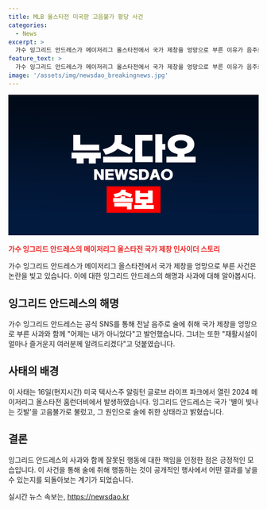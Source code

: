 ```yaml
---
title: MLB 올스타전 미국판 고음불가 황당 사건
categories:
  - News
excerpt: >
  가수 잉그리드 안드레스가 메이저리그 올스타전에서 국가 제창을 엉망으로 부른 이유가 음주로 밝혀졌다. 그녀는 사과하며 시설에 입소하겠다. 어제는 내가 아니었다고 말했다. 전날의 논란은 그녀의 불안한 음정과 가사를 대충 부른 모습으로 나타났다. 이에 해외 외신들은 비판을 쏟아내며, 잉그리드는 술에 취해 후회한다. 도움을 받기 위해 시설에 입소할 예정이라며 사과했다. 또한 재활시설이 얼마나 즐거운지 알려드리겠다고 덧붙였다.
feature_text: >
  가수 잉그리드 안드레스가 메이저리그 올스타전에서 국가 제창을 엉망으로 부른 이유가 음주로 밝혀졌다. 그녀는 사과하며 시설에 입소하겠다. 어제는 내가 아니었다고 말했다. 전날의 논란은 그녀의 불안한 음정과 가사를 대충 부른 모습으로 나타났다. 이에 해외 외신들은 비판을 쏟아내며, 잉그리드는 술에 취해 후회한다. 도움을 받기 위해 시설에 입소할 예정이라며 사과했다. 또한 재활시설이 얼마나 즐거운지 알려드리겠다고 덧붙였다.
image: '/assets/img/newsdao_breakingnews.jpg'
---
```


<p><img src="/assets/img/newsdao_breakingnews.jpg" alt="bookingtag 속보" /></p>

<p><b><span style="color: #ee2323;">가수 잉그리드 안드레스의 메이저리그 올스타전 국가 제창 인사이더 스토리</span></b></p>

<p>가수 잉그리드 안드레스가 메이저리그 올스타전에서 국가 제창을 엉망으로 부른 사건은 논란을 빚고 있습니다. 이에 대한 잉그리드 안드레스의 해명과 사과에 대해 알아봅시다.</p>

<h2 data-ke-size="size26">잉그리드 안드레스의 해명</h2>

<p>가수 잉그리드 안드레스는 공식 SNS를 통해 전날 음주로 술에 취해 국가 제창을 엉망으로 부른 사과와 함께 "어제는 내가 아니었다"고 발언했습니다. 그녀는 또한 "재활시설이 얼마나 즐거운지 여러분께 알려드리겠다"고 덧붙였습니다.</p>

<h2 data-ke-size="size26">사태의 배경</h2>

<p>이 사태는 16일(현지시간) 미국 텍사스주 알링턴 글로브 라이프 파크에서 열린 2024 메이저리그 올스타전 홈런더비에서 발생하였습니다. 잉그리드 안드레스는 국가 '별이 빛나는 깃발'을 고음불가로 불렀고, 그 원인으로 술에 취한 상태라고 밝혔습니다.</p>

<h2 data-ke-size="size26">결론</h2>

<p>잉그리드 안드레스의 사과와 함께 잘못된 행동에 대한 책임을 인정한 점은 긍정적인 모습입니다. 이 사건을 통해 술에 취해 행동하는 것이 공개적인 행사에서 어떤 결과를 낳을 수 있는지를 되돌아보는 계기가 되었습니다.</p>
실시간 뉴스 속보는, <a href="https://newsdao.kr" rel="dofollow">https://newsdao.kr</a>


